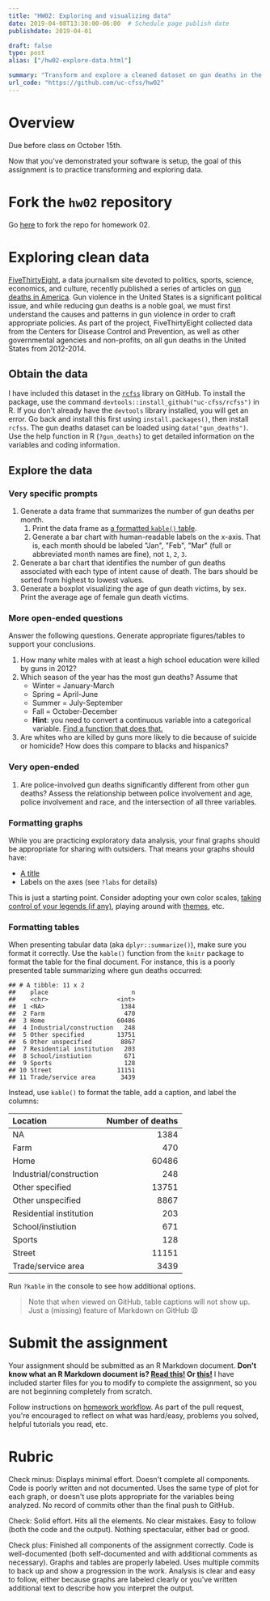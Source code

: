 ```yaml
---
title: "HW02: Exploring and visualizing data"
date: 2019-04-08T13:30:00-06:00  # Schedule page publish date
publishdate: 2019-04-01

draft: false
type: post
alias: ["/hw02-explore-data.html"]

summary: "Transform and explore a cleaned dataset on gun deaths in the United States."
url_code: "https://github.com/uc-cfss/hw02"
---
```




# Overview

Due before class on October 15th.

Now that you've demonstrated your software is setup, the goal of this assignment is to practice transforming and exploring data.

# Fork the `hw02` repository

Go [here](https://github.com/uc-cfss/hw02) to fork the repo for homework 02.

# Exploring clean data

[FiveThirtyEight](http://fivethirtyeight.com/), a data journalism site devoted to politics, sports, science, economics, and culture, recently published a series of articles on [gun deaths in America](http://fivethirtyeight.com/features/gun-deaths-introduction/). Gun violence in the United States is a significant political issue, and while reducing gun deaths is a noble goal, we must first understand the causes and patterns in gun violence in order to craft appropriate policies. As part of the project, FiveThirtyEight collected data from the Centers for Disease Control and Prevention, as well as other governmental agencies and non-profits, on all gun deaths in the United States from 2012-2014.

## Obtain the data

I have included this dataset in the [`rcfss`](https://github.com/uc-cfss/rcfss) library on GitHub. To install the package, use the command `devtools::install_github("uc-cfss/rcfss")` in R. If you don't already have the `devtools` library installed, you will get an error. Go back and install this first using `install.packages()`, then install `rcfss`. The gun deaths dataset can be loaded using `data("gun_deaths")`. Use the help function in R (`?gun_deaths`) to get detailed information on the variables and coding information.

## Explore the data

### Very specific prompts

1. Generate a data frame that summarizes the number of gun deaths per month.
    1. Print the data frame as [a formatted `kable()` table](#formatting-tables).
    1. Generate a bar chart with human-readable labels on the x-axis. That is, each month should be labeled "Jan", "Feb", "Mar" (full or abbreviated month names are fine), not `1`, `2`, `3`.
1. Generate a bar chart that identifies the number of gun deaths associated with each type of intent cause of death. The bars should be sorted from highest to lowest values.
1. Generate a boxplot visualizing the age of gun death victims, by sex. Print the average age of female gun death victims.

### More open-ended questions

Answer the following questions. Generate appropriate figures/tables to support your conclusions.

1. How many white males with at least a high school education were killed by guns in 2012?
1. Which season of the year has the most gun deaths? Assume that
    * Winter = January-March
    * Spring = April-June
    * Summer = July-September
    * Fall = October-December
    * **Hint**: you need to convert a continuous variable into a categorical variable. [Find a function that does that.](https://www.google.com)
1. Are whites who are killed by guns more likely to die because of suicide or homicide? How does this compare to blacks and hispanics?

### Very open-ended

1. Are police-involved gun deaths significantly different from other gun deaths? Assess the relationship between police involvement and age, police involvement and race, and the intersection of all three variables.

### Formatting graphs

While you are practicing exploratory data analysis, your final graphs should be appropriate for sharing with outsiders. That means your graphs should have:

* [A title](http://r4ds.had.co.nz/graphics-for-communication.html#label)
* Labels on the axes (see `?labs` for details)

This is just a starting point. Consider adopting your own color scales, [taking control of your legends (if any)](http://www.cookbook-r.com/Graphs/Legends_(ggplot2)/), playing around with [themes](https://ggplot2.tidyverse.org/reference/index.html#section-themes), etc.

### Formatting tables

When presenting tabular data (aka `dplyr::summarize()`), make sure you format it correctly. Use the `kable()` function from the `knitr` package to format the table for the final document. For instance, this is a poorly presented table summarizing where gun deaths occurred:




```
## # A tibble: 11 x 2
##    place                       n
##    <chr>                   <int>
##  1 <NA>                     1384
##  2 Farm                      470
##  3 Home                    60486
##  4 Industrial/construction   248
##  5 Other specified         13751
##  6 Other unspecified        8867
##  7 Residential institution   203
##  8 School/instiution         671
##  9 Sports                    128
## 10 Street                  11151
## 11 Trade/service area       3439
```

Instead, use `kable()` to format the table, add a caption, and label the columns:


|Location                | Number of deaths|
|:-----------------------|----------------:|
|NA                      |             1384|
|Farm                    |              470|
|Home                    |            60486|
|Industrial/construction |              248|
|Other specified         |            13751|
|Other unspecified       |             8867|
|Residential institution |              203|
|School/instiution       |              671|
|Sports                  |              128|
|Street                  |            11151|
|Trade/service area      |             3439|

Run `?kable` in the console to see how additional options.

> Note that when viewed on GitHub, table captions will not show up. Just a (missing) feature of Markdown on GitHub 😩

# Submit the assignment

Your assignment should be submitted as an R Markdown document. **Don't know what an R Markdown document is? [Read this!](http://rmarkdown.rstudio.com/lesson-1.html) Or [this!](http://r4ds.had.co.nz/r-markdown.html)** I have included starter files for you to modify to complete the assignment, so you are not beginning completely from scratch.

Follow instructions on [homework workflow](hw00_homework_guidelines.html#homework_workflow). As part of the pull request, you're encouraged to reflect on what was hard/easy, problems you solved, helpful tutorials you read, etc.

# Rubric

Check minus: Displays minimal effort. Doesn't complete all components. Code is poorly written and not documented. Uses the same type of plot for each graph, or doesn't use plots appropriate for the variables being analyzed. No record of commits other than the final push to GitHub.

Check: Solid effort. Hits all the elements. No clear mistakes. Easy to follow (both the code and the output). Nothing spectacular, either bad or good.

Check plus: Finished all components of the assignment correctly. Code is well-documented (both self-documented and with additional comments as necessary). Graphs and tables are properly labeled. Uses multiple commits to back up and show a progression in the work. Analysis is clear and easy to follow, either because graphs are labeled clearly or you've written additional text to describe how you interpret the output.
